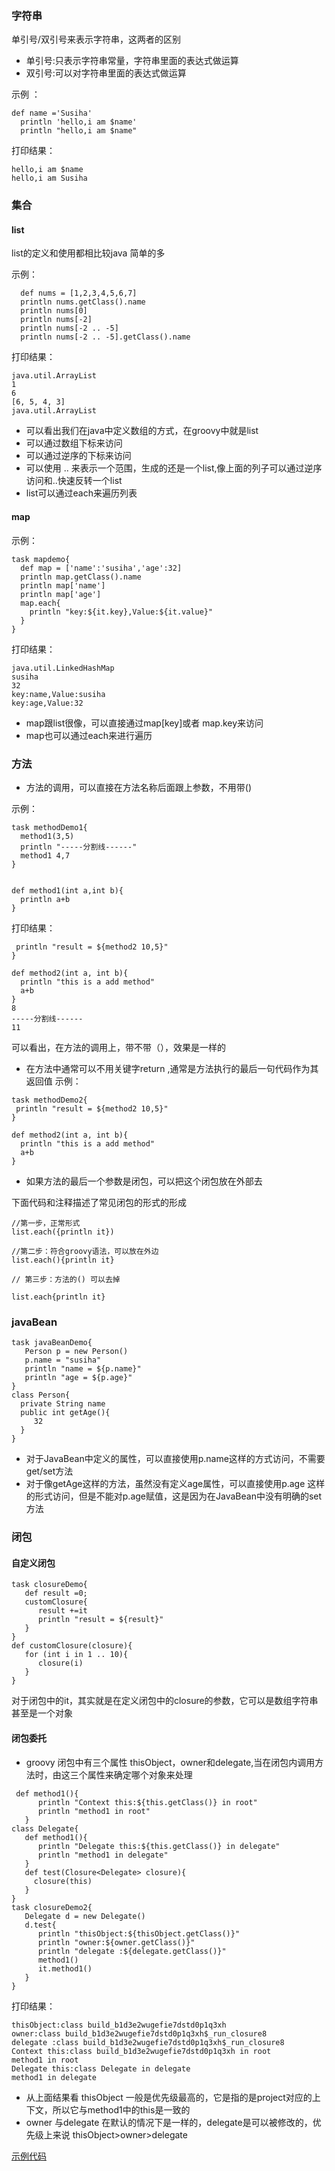 ### 字符串
单引号/双引号来表示字符串，这两者的区别
- 单引号:只表示字符串常量，字符串里面的表达式做运算
- 双引号:可以对字符串里面的表达式做运算
		
示例 ：
		 
```
def name ='Susiha'
  println 'hello,i am $name'
  println "hello,i am $name"
``` 

打印结果：
```
hello,i am $name
hello,i am Susiha
``` 
    
### 集合
#### list
list的定义和使用都相比较java 简单的多

示例：
```
  def nums = [1,2,3,4,5,6,7]
  println nums.getClass().name
  println nums[0]
  println nums[-2]
  println nums[-2 .. -5]
  println nums[-2 .. -5].getClass().name 
``` 
打印结果：
```
java.util.ArrayList
1
6
[6, 5, 4, 3]
java.util.ArrayList
``` 
- 可以看出我们在java中定义数组的方式，在groovy中就是list
- 可以通过数组下标来访问
- 可以通过逆序的下标来访问
- 可以使用 .. 来表示一个范围，生成的还是一个list,像上面的列子可以通过逆序访问和..快速反转一个list
- list可以通过each来遍历列表
#### map
示例：
```
task mapdemo{
  def map = ['name':'susiha','age':32]
  println map.getClass().name
  println map['name']
  println map['age']
  map.each{
    println "key:${it.key},Value:${it.value}"
  }
}
```
打印结果：
```
java.util.LinkedHashMap
susiha
32
key:name,Value:susiha
key:age,Value:32
```

- map跟list很像，可以直接通过map[key]或者 map.key来访问
- map也可以通过each来进行遍历
### 方法

- 方法的调用，可以直接在方法名称后面跟上参数，不用带()

示例：
```
task methodDemo1{
  method1(3,5)
  println "-----分割线------"
  method1 4,7
}


def method1(int a,int b){
  println a+b
}
```
打印结果：
```task methodDemo2{
 println "result = ${method2 10,5}"
}

def method2(int a, int b){
  println "this is a add method"
  a+b
}
8
-----分割线------
11
```
可以看出，在方法的调用上，带不带（），效果是一样的

- 在方法中通常可以不用关键字return ,通常是方法执行的最后一句代码作为其返回值
示例：
```
task methodDemo2{
 println "result = ${method2 10,5}"
}

def method2(int a, int b){
  println "this is a add method"
  a+b
}
```

- 如果方法的最后一个参数是闭包，可以把这个闭包放在外部去

下面代码和注释描述了常见闭包的形式的形成

```
//第一步，正常形式
list.each({println it})

//第二步：符合groovy语法，可以放在外边
list.each(){println it}

// 第三步：方法的() 可以去掉

list.each{println it}
```
### javaBean
```
task javaBeanDemo{
   Person p = new Person()
   p.name = "susiha"
   println "name = ${p.name}"
   println "age = ${p.age}"
}
class Person{
  private String name
  public int getAge(){
     32
  }
}
```
- 对于JavaBean中定义的属性，可以直接使用p.name这样的方式访问，不需要get/set方法
- 对于像getAge这样的方法，虽然没有定义age属性，可以直接使用p.age 这样的形式访问，但是不能对p.age赋值，这是因为在JavaBean中没有明确的set方法
### 闭包
#### 自定义闭包
```
task closureDemo{
   def result =0;
   customClosure{      
      result +=it
      println "result = ${result}"
   }
}
def customClosure(closure){
   for (int i in 1 .. 10){
      closure(i)
   }
}
```
对于闭包中的it，其实就是在定义闭包中的closure的参数，它可以是数组字符串甚至是一个对象
#### 闭包委托
- groovy 闭包中有三个属性 thisObject，owner和delegate,当在闭包内调用方法时，由这三个属性来确定哪个对象来处理

```
 def method1(){
      println "Context this:${this.getClass()} in root"
      println "method1 in root"
   }
class Delegate{
   def method1(){
      println "Delegate this:${this.getClass()} in delegate"
      println "method1 in delegate"
   }
   def test(Closure<Delegate> closure){
     closure(this)
   }
}
task closureDemo2{
   Delegate d = new Delegate()
   d.test{
      println "thisObject:${thisObject.getClass()}"
      println "owner:${owner.getClass()}"
      println "delegate :${delegate.getClass()}"
      method1()
      it.method1()  
   }
}
```
打印结果：
```
thisObject:class build_b1d3e2wugefie7dstd0p1q3xh
owner:class build_b1d3e2wugefie7dstd0p1q3xh$_run_closure8
delegate :class build_b1d3e2wugefie7dstd0p1q3xh$_run_closure8
Context this:class build_b1d3e2wugefie7dstd0p1q3xh in root
method1 in root
Delegate this:class Delegate in delegate
method1 in delegate
```

- 从上面结果看 thisObject 一般是优先级最高的，它是指的是project对应的上下文，所以它与method1中的this是一致的
- owner 与delegate 在默认的情况下是一样的，delegate是可以被修改的，优先级上来说 thisObject>owner>delegate


[示例代码](https://github.com/susiha/AndroidDecompose/blob/master/app/src/gradle/groovy/groovyBasics.groovy)
